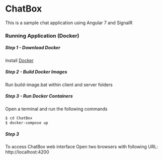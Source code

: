 # ChatBox
This is a sample chat application using Angular 7 and SignalR

### Running Application (Docker)
##### Step 1 - Download Docker
Install [Docker](https://www.docker.com/)
##### Step 2 - Build Docker Images
Run build-image.bat within client and server folders
##### Step 3 - Run Docker Containers
Open a terminal and run the following commands 
```sh
$ cd ChatBox
$ docker-compose up
```
##### Step 3
To access ChatBox web interface
Open two browsers with following URL: http://localhost:4200
